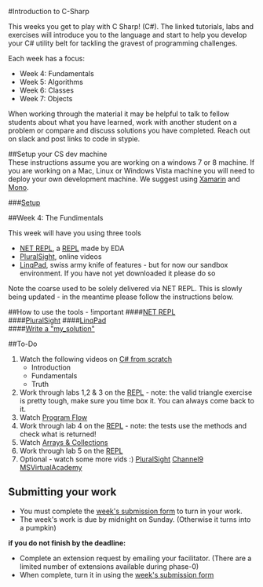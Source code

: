#Introduction to C-Sharp

This weeks you get to play with C Sharp! (C#). The linked tutorials, labs and exercises will introduce you to the language and start to help you develop your C# utility belt for tackling the gravest of programming challenges.

Each week has a focus:
- Week 4: Fundamentals
- Week 5: Algorithms
- Week 6: Classes
- Week 7: Objects

When working through the material it may be helpful to talk to fellow students about what you have learned, work with another student on a problem or compare and discuss solutions you have completed. Reach out on slack and post links to code in stypie.

##Setup your CS dev machine  
These instructions assume you are working on a windows 7 or 8 machine. If you are working on a Mac, Linux or Windows Vista machine you will need to deploy your own development machine. We suggest using [Xamarin](http://xamarin.com/platform) and [Mono](http://www.mono-project.com/).

###[Setup](how-to/cs-windows-instructions.md)


##Week 4: The Fundimentals

This week will have you using three tools
- [NET REPL](http://net-repl.enspiral.info/), a [REPL](http://en.wikipedia.org/wiki/Read%E2%80%93eval%E2%80%93print_loop) made by EDA
- [PluralSight](http://www.pluralsight.com/), online videos
- [LinqPad](http://www.linqpad.net/), swiss army knife of features - but for now our sandbox environment. If you have not yet downloaded it please do so

Note the coarse used to be solely delivered via NET REPL. This is slowly being updated - in the meantime please follow the instructions below.

##How to use the tools - !important
####[NET REPL](how-to/net-repl.md)  
####[PluralSight](https://github.com/dev-academy-phase0/phase-0-handbook/blob/master/pluralsight.md)
####[LinqPad](how-to/linqpad.md)  
####[Write a "my_solution"](how-to/my-solution.md)  

##To-Do
1. Watch the following videos on [C# from scratch](http://www.pluralsight.com/courses/csharp-from-scratch)
	- Introduction
	- Fundamentals
	- Truth
2. Work through labs 1,2 & 3 on the [REPL](http://net-repl.enspiral.info/labs) - note: the valid triangle exercise is pretty tough, make sure you time box it. You can always come back to it.
3. Watch [Program Flow](http://www.pluralsight.com/courses/csharp-from-scratch)
4. Work through lab 4 on the [REPL](http://net-repl.enspiral.info/labs) - note: the tests use the methods and check what is returned!
5. Watch [Arrays & Collections](http://www.pluralsight.com/courses/csharp-from-scratch)
6.  Work through lab 5 on the [REPL](http://net-repl.enspiral.info/labs)
7. Optional - watch some more vids :)
[PluralSight](http://www.pluralsight.com/)
[Channel9](http://channel9.msdn.com/)
[MSVirtualAcademy](http://www.microsoftvirtualacademy.com/training-courses/c-fundamentals-for-absolute-beginners?prid=ch9courselink)

## Submitting your work

- You must complete the [week's submission form](http://goo.gl/forms/2XBsRXjl4V) to turn in your work.
- The week's work is due by midnight on Sunday. (Otherwise it turns into a pumpkin)

**if you do not finish by the deadline:**

- Complete an extension request by emailing your facilitator. (There are a limited number of extensions available during phase-0)
- When complete, turn it in using the [week's submission form](http://goo.gl/forms/2XBsRXjl4V)
